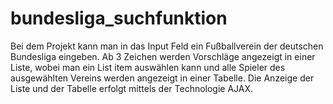 # bundesliga_suchfunktion
Bei dem Projekt kann man in das Input Feld ein Fußballverein der deutschen Bundesliga eingeben. Ab 3 Zeichen werden Vorschläge angezeigt in einer Liste, wobei man ein List item auswählen kann und alle Spieler des ausgewählten Vereins werden angezeigt in einer Tabelle. Die Anzeige der Liste und der Tabelle erfolgt mittels der Technologie AJAX.
